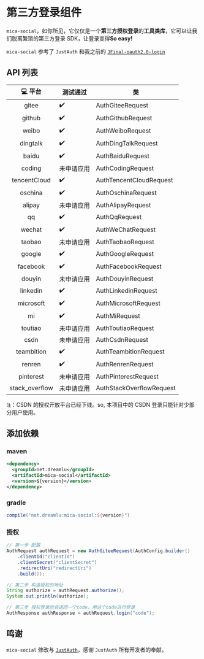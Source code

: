 # 第三方登录组件

`mica-social`，如你所见，它仅仅是一个**第三方授权登录**的**工具类库**，它可以让我们脱离繁琐的第三方登录 SDK，让登录变得**So easy!**

`mica-social` 参考了 `JustAuth` 和我之前的 [`JFinal-oauth2.0-login`](https://gitee.com/596392912/JFinal-oauth2.0-login)

## API 列表
|  :computer: 平台  | 测试通过 | 类 |
|:------:|--------|--------|
|  gitee  | ✔️ | AuthGiteeRequest |
|  github  | ✔️ | AuthGithubRequest |
|  weibo  | ✔️ | AuthWeiboRequest |
|  dingtalk  | ✔️ | AuthDingTalkRequest |
|  baidu  | ✔️ | AuthBaiduRequest |
|  coding  | 未申请应用 | AuthCodingRequest |
|  tencentCloud  | ✔️ | AuthTencentCloudRequest |
|  oschina  | ✔️ | AuthOschinaRequest |
|  alipay  | 未申请应用 | AuthAlipayRequest |
|  qq  | ✔️ | AuthQqRequest |
|  wechat  | ✔️ | AuthWeChatRequest |
|  taobao  | 未申请应用 | AuthTaobaoRequest |
|  google  | ✔️ | AuthGoogleRequest |
|  facebook  | ✔️ | AuthFacebookRequest |
|  douyin  | 未申请应用 | AuthDouyinRequest |
|  linkedin  | ✔️ | AuthLinkedinRequest |
|  microsoft  | ✔️ | AuthMicrosoftRequest |
|  mi  | ✔️ | AuthMiRequest |
|  toutiao  | 未申请应用 | AuthToutiaoRequest |
|  csdn  | 未申请应用 | AuthCsdnRequest |
|  teambition  | ✔️ | AuthTeambitionRequest |
|  renren  | ✔️ | AuthRenrenRequest |
|  pinterest  | 未申请应用️ | AuthPinterestRequest |
|  stack_overflow  | 未申请应用️ | AuthStackOverflowRequest |

`注`：CSDN 的授权开放平台已经下线。so, 本项目中的 CSDN 登录只能针对少部分用户使用。

## 添加依赖
### maven
```xml
<dependency>
  <groupId>net.dreamlu</groupId>
  <artifactId>mica-social</artifactId>
  <version>${version}</version>
</dependency>
```

### gradle
```groovy
compile("net.dreamlu:mica-social:${version}")
```

### 授权
```java
// 第一步 配置
AuthRequest authRequest = new AuthGiteeRequest(AuthConfig.builder()
    .clientId("clientId")
    .clientSecret("clientSecret")
    .redirectUri("redirectUri")
    .build());

// 第二步 构造授权的地址
String authorize = authRequest.authorize();
System.out.println(authorize);

// 第三步 授权登录后会返回一个code，用这个code进行登录
AuthResponse authResponse = authRequest.login("code");
```

## 鸣谢
`mica-social` 修改与 [`JustAuth`](https://github.com/zhangyd-c/JustAuth)，感谢 `JustAuth` 所有开发者的奉献。
